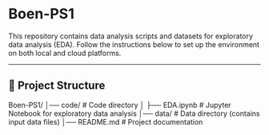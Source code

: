 # Boen-PS1

This repository contains data analysis scripts and datasets for exploratory data analysis (EDA). Follow the instructions below to set up the environment on both local and cloud platforms.

---

## 📌 Project Structure

Boen-PS1/ │── code/ # Code directory │ ├── EDA.ipynb # Jupyter Notebook for exploratory data analysis │── data/ # Data directory (contains input data files) │── README.md # Project documentation
